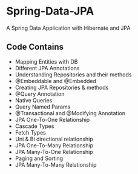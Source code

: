 # Spring-Data-JPA

A Spring Data Application with Hibernate and JPA

## Code Contains

- Mapping Entities with DB
- Different JPA Annotations
- Understanding Repositories and their methods
- @Embeddable and @Embedded
- Creating JPA Repositories & methods
- @Query Annotation
- Native Queries
- Query Named Params
- @Transactional and @Modifying Annotation
- JPA One-To-One Relationship
- Cascade Types
- Fetch Types
- Uni & Bi directional relationship
- JPA One-To-Many Relationship
- JPA Many-To-One Relationship
- Paging and Sorting
- JPA Many-To-Many Relationship
